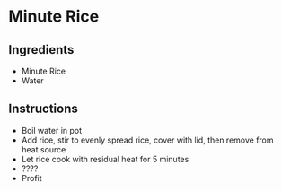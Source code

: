 # Minute Rice
## Ingredients
- Minute Rice
- Water

## Instructions
- Boil water in pot
- Add rice, stir to evenly spread rice, cover with lid, then remove from heat source
- Let rice cook with residual heat for 5 minutes
- ????
- Profit
